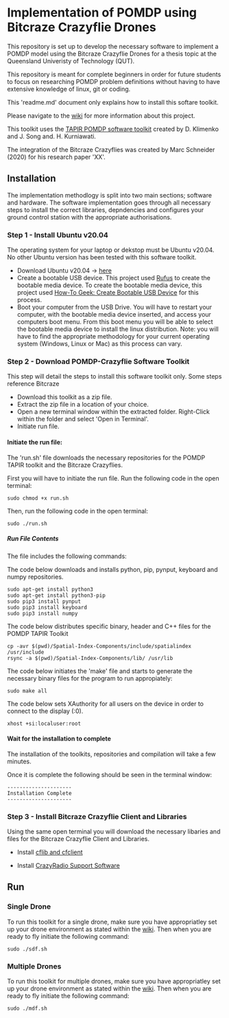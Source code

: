 # Implementation of POMDP using Bitcraze Crazyflie Drones
This repository is set up to develop the necessary software to implement a POMDP model using the Bitcraze Crazyflie Drones for a thesis topic at the Queensland Univeristy of Technology (QUT). 

This repository is meant for complete beginners in order for future students to focus on researching POMDP problem definitions without having to have extensive knowledge of linux, git or coding. 

This 'readme.md' document only explains how to install this softare toolkit. 

Please navigate to the [wiki](https://github.com/c-graham-qut/POMDP-Crazyflie/wiki) for more information about this project.

This toolkit uses the [TAPIR POMDP software toolkit](https://github.com/RDLLab/tapir) created by D. Klimenko and J. Song and. H. Kurniawati. 

The integration of the Bitcraze Crazyflies was created by Marc Schneider (2020) for his research paper 'XX'.


## Installation
The implementation methodlogy is split into two main sections; software and hardware. The software implementation goes through all necessary steps to install the correct libraries, depndencies and configures your ground control station with the appropriate authorisations. 


### Step 1 - Install Ubuntu v20.04
The operating system for your laptop or dekstop must be Ubuntu v20.04. No other Ubuntu version has been tested with this software toolkit. 

- Download Ubuntu v20.04 -> [here](http://www.releases.ubuntu.com/20.04)
- Create a bootable USB device. This project used [Rufus](https://rufus.ie/en/) to create the bootable media device. To create the bootable media device, this project used [How-To Geek: Create Bootable USB Device](https://www.howtogeek.com/howto/linux/create-a-bootable-ubuntu-usb-flash-drive-the-easy-way/) for this process.
- Boot your computer from the USB Drive. You will have to restart your computer, with the bootable media device inserted, and access your computers boot menu. From this boot menu you will be able to select the bootable media device to install the linux distribution. Note: you will have to find the appropriate methodology for your current operating system (Windows, Linux or Mac) as this process can vary.

### Step 2 - Download POMDP-Crazyflie Software Toolkit
This step will detail the steps to install this software toolkit only. Some steps reference Bitcraze 
- Download this toolkit as a zip file. 
- Extract the zip file in a location of your choice.
- Open a new terminal window within the extracted folder. Right-Click within the folder and select 'Open in Terminal'.
- Initiate run file.

#### Initiate the run file:
The 'run.sh' file downloads the necessary repositories for the POMDP TAPIR toolkit and the Bitcraze Crazyflies. 

First you will have to initiate the run file. Run the following code in the open terminal:
```
sudo chmod +x run.sh
```

Then, run the following code in the open terminal:
```
sudo ./run.sh
```

##### Run File Contents
The file includes the following commands: 

The code below downloads and installs python, pip, pynput, keyboard and numpy repositories.
```
sudo apt-get install python3
sudo apt-get install python3-pip
sudo pip3 install pynput
sudo pip3 install keyboard
sudo pip3 install numpy
```

The code below distributes specific binary, header and C++ files for the POMDP TAPIR Toolkit
```
cp -avr $(pwd)/Spatial-Index-Components/include/spatialindex /usr/include
rsync -a $(pwd)/Spatial-Index-Components/lib/ /usr/lib
```
The code below initiates the 'make' file and starts to generate the necessary binary files for the program to run appropiately:
```
sudo make all
```

The code below sets XAuthority for all users on the device in order to connect to the display (:0).
```
xhost +si:localuser:root
```

#### Wait for the installation to complete
The installation of the toolkits, repositories and compilation will take a few minutes. 

Once it is complete the following should be seen in the terminal window:
```
---------------------
Installation Complete
---------------------
```

### Step 3 - Install Bitcraze Crazyflie Client and Libraries
Using the same open terminal you will download the necessary libaries and files for the Bitcraze Crazyflie Client and Libraries.

- Install [cflib and cfclient](https://github.com/bitcraze/crazyflie-clients-python/blob/master/docs/installation/install.md)

- Install [CrazyRadio Support Software](https://github.com/bitcraze/crazyradio-firmware)


## Run
### Single Drone
To run this toolkit for a single drone, make sure you have appropriatley set up your drone environment as stated within the [wiki](https://github.com/c-graham-qut/POMDP-Crazyflie/wiki/Software). Then when you are ready to fly initiate the following command: 
```
sudo ./sdf.sh
```
### Multiple Drones
To run this toolkit for multiple drones, make sure you have appropriatley set up your drone environment as stated within the [wiki](https://github.com/c-graham-qut/POMDP-Crazyflie/wiki/Software). Then when you are ready to fly initiate the following command: 
```
sudo ./mdf.sh
```

